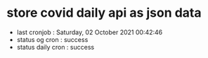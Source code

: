 # store covid daily api as json data

- last cronjob : Saturday, 02 October 2021 00:42:46
- status og cron : success
- status daily cron : success
      
      